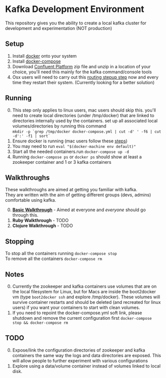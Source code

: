 # Kafka Development Environment
This repository gives you the ability to create a local kafka cluster for development and experimentation (NOT production)

##  Setup
1. Install [docker](https://docs.docker.com/installation/#installation) onto your system 
2. Install [docker-compose](https://docs.docker.com/compose/install/)
3. Download [Confluent Platform](http://confluent.io/downloads/) zip file and unzip in a location of your choice, you'll need this mainly for the kafka command/console tools
4. Osx users will need to carry out this [routing stepup step](./OSX-Routing.md) now and every time they restart their system. (Currently looking for a better solution)

##  Running 
0. This step only applies to linux users, mac users should skip this. you'll need to create local directories (under /tmp/docker) that are linked to directories internally used by the containers. set up all associated local volumes/directories by running this command  
``mkdir -p `grep /tmp/docker docker-compose.yml | cut -d' ' -f6 | cut -d':' -f1 | sort` `` 
0. Ensure docker is running (mac users follow these [steps](https://docs.docker.com/installation/mac/#from-your-command-line))
0. You may need to run ``eval "$(docker-machine env default)"``
0. Start all the needed containers.run ``docker-compose up -d``
0. Running ``docker-compose ps`` or ``docker ps`` should show at least a zookeeper container and 1 or 3 kafka containers

##  Walkthroughs
These walkthroughs are aimed at getting you familiar with kafka.    
They are written with the aim of getting different groups (devs, admins) comfortable using kafka.   

0. [**Basic Walkthrough**](./walkthroughs/basic_walkthrough/README.md) - Aimed at everyone and *everyone* should go through this.
0. **Ruby Walkthrough** - TODO
0. **Clojure Walkthrough** - TODO

##  Stopping
To stop all the containers running ``docker-compose stop``   
To remove all the containers ``docker-compose rm``  

##  Notes
0. Currently the zookeeper and kafka containers use volumes that are on the local filesystem for Linux, but for Macs are inside the boot2docker vm (type `boot2docker ssh` and explore /tmp/docker). These volumes will survive container restarts and should be deleted (and recreated for linux users) if you want your containers to start with clean volumes.
0. If you need to repoint the docker-compose.yml soft link, please shutdown and remove the current configuration first ``docker-compose stop && docker-compose rm``

##  TODO

0. Expose/link the configuration directories of zookeeper and kafka containers the same way the logs and data directories are exposed. This will allow people to further experiment with various configurations
0. Explore using a data/volume container instead of volumes linked to local disk.
